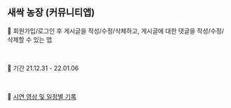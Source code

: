 
## 새싹 농장 (커뮤니티앱)

🌱 회원가입/로그인 후 게시글을 작성/수정/삭제하고, 게시글에 대한 댓글을 작성/수정/삭제할 수 있는 앱

<br>

🌱 기간 21.12.31 - 22.01.06

<br>

🌱 [시연 영상 및 일정별 기록](https://www.notion.so/Community-App-7967d96e14c447109cf853ef3495654f)
